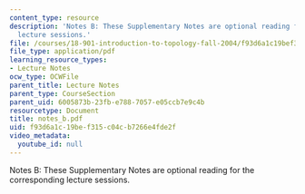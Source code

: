 ```yaml
---
content_type: resource
description: 'Notes B: These Supplementary Notes are optional reading for the corresponding
  lecture sessions.'
file: /courses/18-901-introduction-to-topology-fall-2004/f93d6a1c19bef315c04cb7266e4fde2f_notes_b.pdf
file_type: application/pdf
learning_resource_types:
- Lecture Notes
ocw_type: OCWFile
parent_title: Lecture Notes
parent_type: CourseSection
parent_uid: 6005873b-23fb-e788-7057-e05ccb7e9c4b
resourcetype: Document
title: notes_b.pdf
uid: f93d6a1c-19be-f315-c04c-b7266e4fde2f
video_metadata:
  youtube_id: null
---
```

Notes B: These Supplementary Notes are optional reading for the corresponding lecture sessions.


